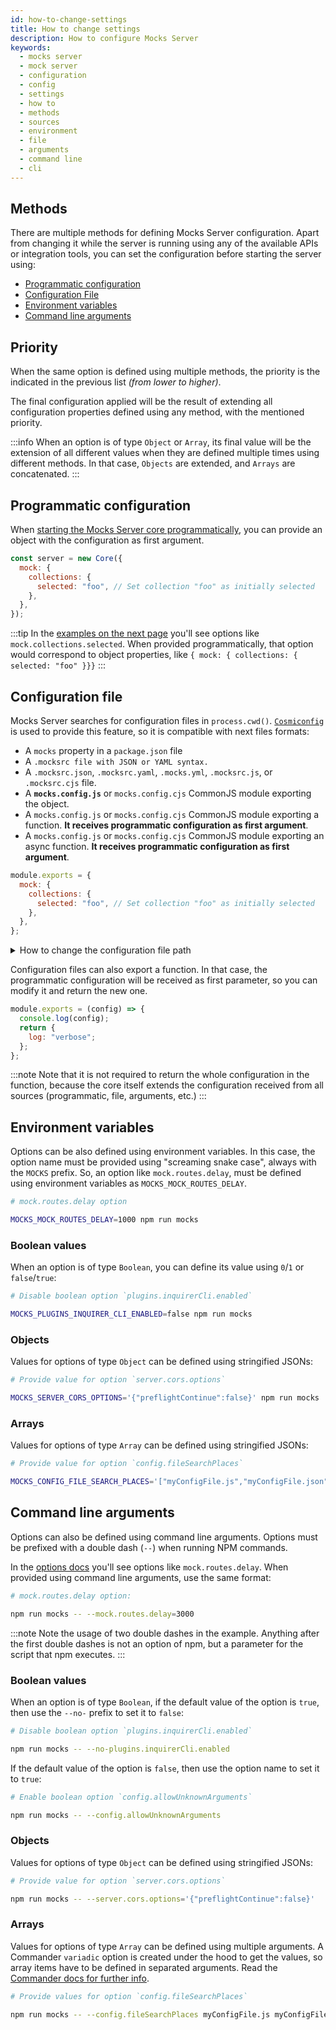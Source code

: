```yaml
---
id: how-to-change-settings
title: How to change settings
description: How to configure Mocks Server
keywords:
  - mocks server
  - mock server
  - configuration
  - config
  - settings
  - how to
  - methods
  - sources
  - environment
  - file
  - arguments
  - command line
  - cli
---
```


## Methods

There are multiple methods for defining Mocks Server configuration. Apart from changing it while the server is running using any of the available APIs or integration tools, you can set the configuration before starting the server using:

* [Programmatic configuration](#programmatic-configuration)
* [Configuration File](#configuration-file)
* [Environment variables](#environment-variables)
* [Command line arguments](#command-line-arguments)

## Priority

When the same option is defined using multiple methods, the priority is the indicated in the previous list _(from lower to higher)_.

The final configuration applied will be the result of extending all configuration properties defined using any method, with the mentioned priority.

:::info
When an option is of type `Object` or `Array`, its final value will be the extension of all different values when they are defined multiple times using different methods. In that case, `Objects` are extended, and `Arrays` are concatenated.
:::

## Programmatic configuration

When [starting the Mocks Server core programmatically](../integrations/javascript.md), you can provide an object with the configuration as first argument.

```js
const server = new Core({
  mock: {
    collections: {
      selected: "foo", // Set collection "foo" as initially selected
    },
  },
});
```

:::tip
In the [examples on the next page](./options.md) you'll see options like `mock.collections.selected`. When provided programmatically, that option would correspond to object properties, like `{ mock: { collections: { selected: "foo" }}}`
:::

## Configuration file

Mocks Server searches for configuration files in `process.cwd()`. [`Cosmiconfig`](https://github.com/davidtheclark/cosmiconfig) is used to provide this feature, so it is compatible with next files formats:

* A `mocks` property in a `package.json` file
* A `.mocksrc file with JSON or YAML syntax.`
* A `.mocksrc.json`, `.mocksrc.yaml`, `.mocks.yml`, `.mocksrc.js`, or `.mocksrc.cjs` file.
* A __`mocks.config.js`__ or `mocks.config.cjs` CommonJS module exporting the object.
* A `mocks.config.js` or `mocks.config.cjs` CommonJS module exporting a function. __It receives programmatic configuration as first argument__.
* A `mocks.config.js` or `mocks.config.cjs` CommonJS module exporting an async function. __It receives programmatic configuration as first argument__.

```js
module.exports = {
  mock: {
    collections: {
      selected: "foo", // Set collection "foo" as initially selected
    },
  },
};
```

<details>
<summary>
How to change the configuration file path
</summary>
<div>

The path of the configuration file can be changed using the `config.fileSearchPlaces` option argument:

```sh
mocks-server --config.fileSearchPlaces=config/some/path/mocks.config.js
```

An also using the correspondent environment variable:

```sh
MOCKS_CONFIG_FILE_SEARCH_PLACES='["config/some/path/mocks.config.js"]' mocks-server
```

</div>
</details>

Configuration files can also export a function. In that case, the programmatic configuration will be received as first parameter, so you can modify it and return the new one.

```js
module.exports = (config) => {
  console.log(config);
  return {
    log: "verbose";
  };
};
```

:::note
Note that it is not required to return the whole configuration in the function, because the core itself extends the configuration received from all sources (programmatic, file, arguments, etc.)
:::

## Environment variables

Options can be also defined using environment variables. In this case, the option name must be provided using "screaming snake case", always with the `MOCKS` prefix. So, an option like `mock.routes.delay`, must be defined using environment variables as `MOCKS_MOCK_ROUTES_DELAY`.

```sh
# mock.routes.delay option

MOCKS_MOCK_ROUTES_DELAY=1000 npm run mocks
```

### Boolean values

When an option is of type `Boolean`, you can define its value using `0`/`1` or `false`/`true`:

```sh
# Disable boolean option `plugins.inquirerCli.enabled`

MOCKS_PLUGINS_INQUIRER_CLI_ENABLED=false npm run mocks
```

### Objects

Values for options of type `Object` can be defined using stringified JSONs: 

```sh
# Provide value for option `server.cors.options`

MOCKS_SERVER_CORS_OPTIONS='{"preflightContinue":false}' npm run mocks
```

### Arrays

Values for options of type `Array` can be defined using stringified JSONs: 

```sh
# Provide value for option `config.fileSearchPlaces`

MOCKS_CONFIG_FILE_SEARCH_PLACES='["myConfigFile.js","myConfigFile.json"]' npm run mocks
```

## Command line arguments

Options can also be defined using command line arguments. Options must be prefixed with a double dash (`--`) when running NPM commands.

In the [options docs](./options.md) you'll see options like `mock.routes.delay`. When provided using command line arguments, use the same format:

```sh
# mock.routes.delay option:

npm run mocks -- --mock.routes.delay=3000
```

:::note
Note the usage of two double dashes in the example. Anything after the first double dashes is not an option of npm, but a parameter for the script that npm executes.
:::

### Boolean values

When an option is of type `Boolean`, if the default value of the option is `true`, then use the `--no-` prefix to set it to `false`:

```sh
# Disable boolean option `plugins.inquirerCli.enabled`

npm run mocks -- --no-plugins.inquirerCli.enabled
```

If the default value of the option is `false`, then use the option name to set it to `true`:

```sh
# Enable boolean option `config.allowUnknownArguments`

npm run mocks -- --config.allowUnknownArguments
```

### Objects

Values for options of type `Object` can be defined using stringified JSONs: 

```sh
# Provide value for option `server.cors.options`

npm run mocks -- --server.cors.options='{"preflightContinue":false}'
```

### Arrays

Values for options of type `Array` can be defined using multiple arguments. A Commander `variadic` option is created under the hood to get the values, so array items have to be defined in separated arguments. Read the [Commander docs for further info](https://github.com/tj/commander.js/#variadic-option).

```sh
# Provide values for option `config.fileSearchPlaces`

npm run mocks -- --config.fileSearchPlaces myConfigFile.js myConfigFile2.js 
```
